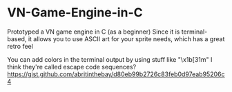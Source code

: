 # VN-Game-Engine-in-C
Prototyped a VN game engine in C (as a beginner)
Since it is terminal-based, it allows you to use ASCII art for your sprite needs, which has a great retro feel

You can add colors in the terminal output by using stuff like "\x1b[31m"
I think they're called escape code sequences?
https://gist.github.com/abritinthebay/d80eb99b2726c83feb0d97eab95206c4

